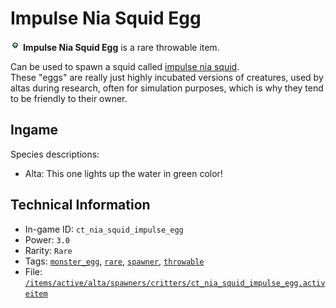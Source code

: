 # Impulse Nia Squid Egg

<img src="https://raw.githubusercontent.com/Ceterai/Enternia/main/items/active/alta/spawners/critters/ct_nia_squid_impulse_egg.png" alt="Impulse Nia Squid Egg icon" loading="lazy" height="16px" width="auto" /> **Impulse Nia Squid Egg** is a rare throwable item.

Can be used to spawn a squid called [impulse nia squid](https://ceterai.github.io/MyEnternia/Wiki/impulseniasquid).  
These "eggs" are really just highly incubated versions of creatures, used by altas during research, often for simulation purposes, which is why they tend to be friendly to their owner.

## Ingame

Species descriptions:

- Alta: This one lights up the water in green color!

## Technical Information

- In-game ID: `ct_nia_squid_impulse_egg`
- Power: `3.0`
- Rarity: `Rare`
- Tags: [`monster_egg`](https://ceterai.github.io/MyEnternia/Wiki/Tags/MonsterEgg), [`rare`](https://ceterai.github.io/MyEnternia/Wiki/Tags/Rare), [`spawner`](https://ceterai.github.io/MyEnternia/Wiki/Tags/Spawner), [`throwable`](https://ceterai.github.io/MyEnternia/Wiki/Tags/Throwable)
- File: [`/items/active/alta/spawners/critters/ct_nia_squid_impulse_egg.activeitem`](https://github.com/Ceterai/Enternia/blob/main/items/active/alta/spawners/critters/ct_nia_squid_impulse_egg.activeitem)
